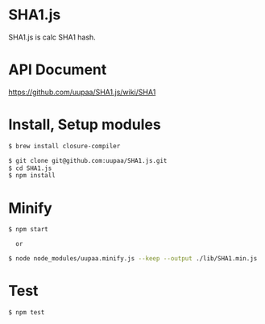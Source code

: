 SHA1.js
=========

SHA1.js is calc SHA1 hash.

# API Document

https://github.com/uupaa/SHA1.js/wiki/SHA1

# Install, Setup modules

```sh
$ brew install closure-compiler

$ git clone git@github.com:uupaa/SHA1.js.git
$ cd SHA1.js
$ npm install
```

# Minify

```sh
$ npm start

  or

$ node node_modules/uupaa.minify.js --keep --output ./lib/SHA1.min.js ./lib/SHA1.js
```

# Test

```sh
$ npm test
```


